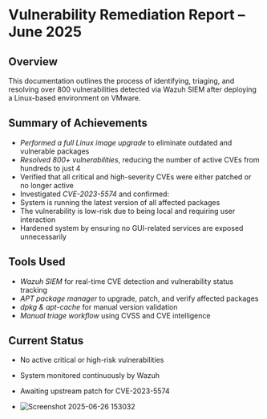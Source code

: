 # Vulnerability Remediation Report – June 2025

## Overview

This documentation outlines the process of identifying, triaging, and resolving over 800 vulnerabilities detected via Wazuh SIEM after deploying a Linux-based environment on VMware.

## Summary of Achievements

-  *Performed a full Linux image upgrade* to eliminate outdated and vulnerable packages
-  *Resolved 800+ vulnerabilities*, reducing the number of active CVEs from hundreds to just 4
-  Verified that all critical and high-severity CVEs were either patched or no longer active
-  Investigated *CVE-2023-5574* and confirmed:
  - System is running the latest version of all affected packages
  - The vulnerability is low-risk due to being local and requiring user interaction
-  Hardened system by ensuring no GUI-related services are exposed unnecessarily

## Tools Used

- *Wazuh SIEM* for real-time CVE detection and vulnerability status tracking
- *APT package manager* to upgrade, patch, and verify affected packages
- *dpkg & apt-cache* for manual version validation
- *Manual triage workflow* using CVSS and CVE intelligence

## Current Status

-  No active critical or high-risk vulnerabilities
-  System monitored continuously by Wazuh
-  Awaiting upstream patch for CVE-2023-5574

-  ![Screenshot 2025-06-26 153032](https://github.com/user-attachments/assets/9af76ade-302d-41a9-abac-6c2384cda59f)
